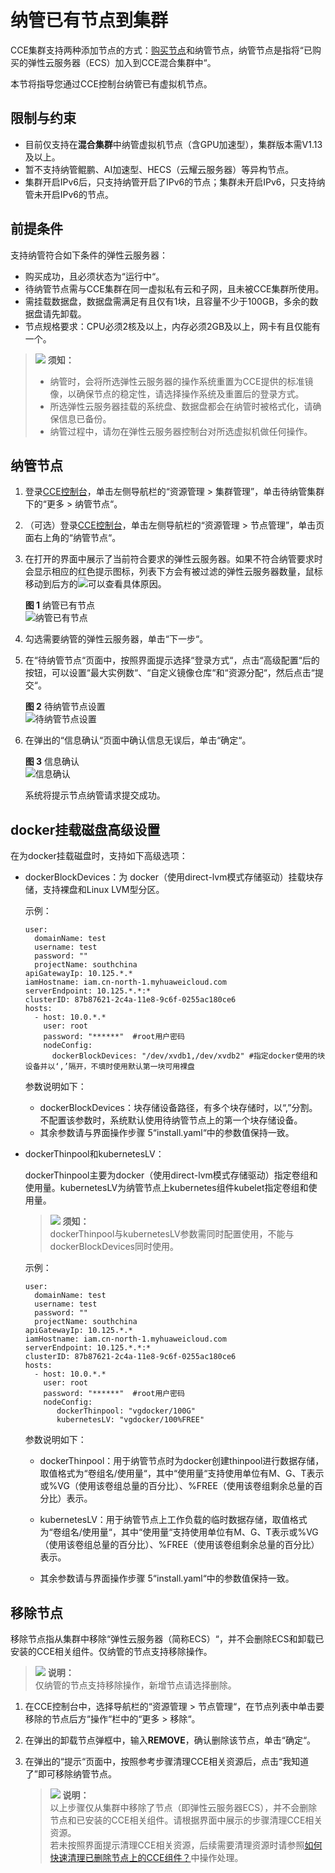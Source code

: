 # 纳管已有节点到集群<a name="cce_01_0198"></a>

CCE集群支持两种添加节点的方式：[购买节点](购买节点.md)和纳管节点，纳管节点是指将“已购买的弹性云服务器（ECS）加入到CCE混合集群中“。

本节将指导您通过CCE控制台纳管已有虚拟机节点。

## 限制与约束<a name="section11440230173714"></a>

-   目前仅支持在**混合集群**中纳管虚拟机节点（含GPU加速型），集群版本需V1.13及以上。
-   暂不支持纳管鲲鹏、AI加速型、HECS（云耀云服务器）等异构节点。
-   集群开启IPv6后，只支持纳管开启了IPv6的节点；集群未开启IPv6，只支持纳管未开启IPv6的节点。

## 前提条件<a name="section4156147355"></a>

支持纳管符合如下条件的弹性云服务器：

-   购买成功，且必须状态为“运行中“。
-   待纳管节点需与CCE集群在同一虚拟私有云和子网，且未被CCE集群所使用。
-   需挂载数据盘，数据盘需满足有且仅有1块，且容量不少于100GB，多余的数据盘请先卸载。
-   节点规格要求：CPU必须2核及以上，内存必须2GB及以上，网卡有且仅能有一个。

>![](public_sys-resources/icon-notice.gif) **须知：**   
>-   纳管时，会将所选弹性云服务器的操作系统重置为CCE提供的标准镜像，以确保节点的稳定性，请选择操作系统及重置后的登录方式。  
>-   所选弹性云服务器挂载的系统盘、数据盘都会在纳管时被格式化，请确保信息已备份。  
>-   纳管过程中，请勿在弹性云服务器控制台对所选虚拟机做任何操作。  

## 纳管节点<a name="section5760111122710"></a>

1.  登录[CCE控制台](https://console.huaweicloud.com/cce2.0/?utm_source=helpcenter)，单击左侧导航栏的“资源管理 \> 集群管理”，单击待纳管集群下的“更多 \>  纳管节点“。
2.  （可选）登录[CCE控制台](https://console.huaweicloud.com/cce2.0/?utm_source=helpcenter)，单击左侧导航栏的“资源管理 \> 节点管理”，单击页面右上角的“纳管节点“。
3.  在打开的界面中展示了当前符合要求的弹性云服务器。如果不符合纳管要求时会显示相应的红色提示图标，列表下方会有被过滤的弹性云服务器数量，鼠标移动到后方的![](figures/icon-faq.png)可以查看具体原因。

    **图 1**  纳管已有节点<a name="fig536411548218"></a>  
    ![](figures/纳管已有节点.png "纳管已有节点")

4.  勾选需要纳管的弹性云服务器，单击“下一步“。
5.  在“待纳管节点“页面中，按照界面提示选择“登录方式“，点击“高级配置“后的按钮，可以设置“最大实例数“、“自定义镜像仓库“和“资源分配“，然后点击“提交“。

    **图 2**  待纳管节点设置<a name="fig194961548175118"></a>  
    ![](figures/待纳管节点设置.png "待纳管节点设置")

6.  在弹出的“信息确认“页面中确认信息无误后，单击“确定“。

    **图 3**  信息确认<a name="fig282931555510"></a>  
    ![](figures/信息确认.png "信息确认")

    系统将提示节点纳管请求提交成功。


## docker挂载磁盘高级设置<a name="section059123814313"></a>

在为docker挂载磁盘时，支持如下高级选项：

-   dockerBlockDevices：为 docker（使用direct-lvm模式存储驱动）挂载块存储，支持裸盘和Linux LVM型分区。

    示例：

    ```
    user:
      domainName: test
      username: test
      password: ""
      projectName: southchina
    apiGatewayIp: 10.125.*.*
    iamHostname: iam.cn-north-1.myhuaweicloud.com
    serverEndpoint: 10.125.*.*:*
    clusterID: 87b87621-2c4a-11e8-9c6f-0255ac180ce6
    hosts:
      - host: 10.0.*.*
        user: root
        password: "******"  #root用户密码
        nodeConfig:
          dockerBlockDevices: "/dev/xvdb1,/dev/xvdb2" #指定docker使用的块设备并以‘,’隔开，不填时使用默认第一块可用裸盘
    ```

    参数说明如下：

    -   dockerBlockDevices：块存储设备路径，有多个块存储时，以“,”分割。不配置该参数时，系统默认使用待纳管节点上的第一个块存储设备。
    -   其余参数请与界面操作步骤 5“install.yaml“中的参数值保持一致。

-   dockerThinpool和kubernetesLV：

    dockerThinpool主要为docker（使用direct-lvm模式存储驱动）指定卷组和使用量。kubernetesLV为纳管节点上kubernetes组件kubelet指定卷组和使用量。

    >![](public_sys-resources/icon-notice.gif) **须知：**   
    >dockerThinpool与kubernetesLV参数需同时配置使用，不能与dockerBlockDevices同时使用。  

    示例：

    ```
    user:
      domainName: test
      username: test
      password: ""
      projectName: southchina
    apiGatewayIp: 10.125.*.*
    iamHostname: iam.cn-north-1.myhuaweicloud.com
    serverEndpoint: 10.125.*.*:*
    clusterID: 87b87621-2c4a-11e8-9c6f-0255ac180ce6
    hosts:
      - host: 10.0.*.*
        user: root
        password: "******"  #root用户密码
        nodeConfig:
           dockerThinpool: "vgdocker/100G"
           kubernetesLV: "vgdocker/100%FREE"
    ```

    参数说明如下：

    -   dockerThinpool：用于纳管节点时为docker创建thinpool进行数据存储，取值格式为“卷组名/使用量“，其中“使用量“支持使用单位有M、G、T表示或%VG（使用该卷组总量的百分比）、%FREE（使用该卷组剩余总量的百分比）表示。
    -   kubernetesLV：用于纳管节点上工作负载的临时数据存储，取值格式为“卷组名/使用量“，其中“使用量“支持使用单位有M、G、T表示或%VG（使用该卷组总量的百分比）、%FREE（使用该卷组剩余总量的百分比）表示。

    -   其余参数请与界面操作步骤 5“install.yaml“中的参数值保持一致。


## 移除节点<a name="section11769121162712"></a>

移除节点指从集群中移除“弹性云服务器（简称ECS）“，并不会删除ECS和卸载已安装的CCE相关组件。仅纳管的节点支持移除操作。

>![](public_sys-resources/icon-note.gif) **说明：**   
>仅纳管的节点支持移除操作，新增节点请选择删除。  

1.  在CCE控制台中，选择导航栏的“资源管理 \> 节点管理“，在节点列表中单击要移除的节点后方“操作“栏中的“更多 \> 移除“。
2.  在弹出的卸载节点弹框中，输入**REMOVE**，确认删除该节点，单击“确定“。
3.  在弹出的“提示“页面中，按照参考步骤清理CCE相关资源后，点击“我知道了”即可移除纳管节点。

    >![](public_sys-resources/icon-note.gif) **说明：**   
    >以上步骤仅从集群中移除了节点（即弹性云服务器ECS），并不会删除节点和已安装的CCE相关组件。请根据界面中展示的步骤清理CCE相关资源。  
    >若未按照界面提示清理CCE相关资源，后续需要清理资源时请参照[如何快速清理已删除节点上的CCE组件？](https://support.huaweicloud.com/cce_faq/cce_faq_00008.html)中操作处理。  


